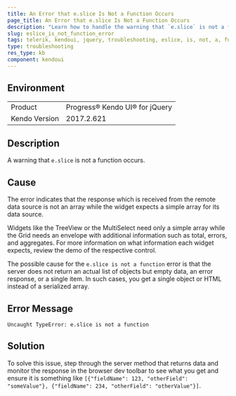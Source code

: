 ```yaml
---
title: An Error that e.slice Is Not a Function Occurs
page_title: An Error that e.slice Is Not a Function Occurs
description: "Learn how to handle the warning that `e.slice` is not a function when working with Kendo UI for jQuery."
slug: eslice_is_not_function_error
tags: telerik, kendoui, jquery, troubleshooting, eslice, is, not, a, function, warning, occurs
type: troubleshooting
res_type: kb
component: kendoui
---
```


## Environment

<table>
 <tr>
  <td>Product</td>
  <td>Progress® Kendo UI® for jQuery</td>
 </tr>
 <tr>
  <td>Kendo Version</td>
  <td>2017.2.621</td>
 </tr>
</table>

## Description 

A warning that `e.slice` is not a function occurs. 

## Cause

The error indicates that the response which is received from the remote data source is not an array while the widget expects a simple array for its data source.

Widgets like the TreeView or the MultiSelect need only a simple array while the Grid needs an envelope with additional information such as total, errors, and aggregates. For more information on what information each widget expects, review the demo of the respective control.

The possible cause for the `e.slice is not a function` error is that the server does not return an actual list of objects but empty data, an error response, or a single item. In such cases, you get a single object or HTML instead of a serialized array.

## Error Message 

`Uncaught TypeError: e.slice is not a function`

## Solution

To solve this issue, step through the server method that returns data and monitor the response in the browser dev toolbar to see what you get and ensure it is something like `[{"fieldName": 123, "otherField": "someValue"}, {"fieldName": 234, "otherField": "otherValue"}]`.

